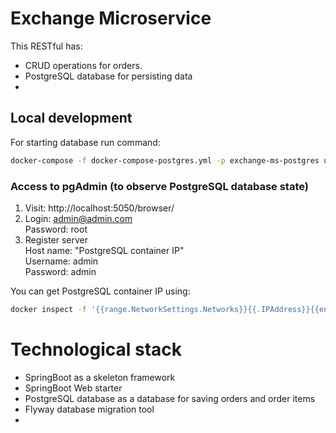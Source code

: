 # Exchange Microservice
This RESTful has:
* CRUD operations for orders.
* PostgreSQL database for persisting data
* 

## Local development
For starting database run command:
```bash
docker-compose -f docker-compose-postgres.yml -p exchange-ms-postgres up -d
```

### Access to pgAdmin (to observe PostgreSQL database state)
1. Visit: http://localhost:5050/browser/
2. Login: admin@admin.com  
   Password: root
3. Register server\
   Host name: "PostgreSQL container IP"\
   Username: admin\
   Password: admin
   
You can get PostgreSQL container IP using:
```bash
docker inspect -f '{{range.NetworkSettings.Networks}}{{.IPAddress}}{{end}}' pg_container
```

# Technological stack
- SpringBoot as a skeleton framework
- SpringBoot Web starter
- PostgreSQL database as a database for saving orders and order items
- Flyway database migration tool
- 
